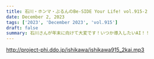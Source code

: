 ```yaml
---
title: 石川・ホンマ・ぶるんのBe-SIDE Your Life! vol.915-2
date: December 2, 2023
tags: ['2023', 'December 2023', 'vol.915']
draft: false
summary: 石川さんが年末に向けて大変です！いつか導入したいAI！！
---
```


http://project-phi.ddo.jp/ishikawa/ishikawa915_2kai.mp3